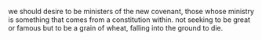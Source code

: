 we should desire to be ministers of the new covenant, those whose ministry is something
that comes from a constitution within. not seeking to be great or famous but to be a
grain of wheat, falling into the ground to die.
